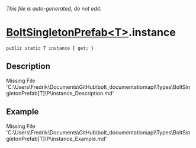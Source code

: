 *This file is auto-generated, do not edit.*

# [BoltSingletonPrefab&lt;T&gt;](Types/BoltSingletonPrefab&lt;T&gt;.md).instance
`public static T instance { get; }`
## Description
Missing File 'C:\Users\Fredrik\Documents\GitHub\bolt_documentation\api\Types\BoltSingletonPrefab[T]\P\instance_Description.md'
## Example
Missing File 'C:\Users\Fredrik\Documents\GitHub\bolt_documentation\api\Types\BoltSingletonPrefab[T]\P\instance_Example.md'
